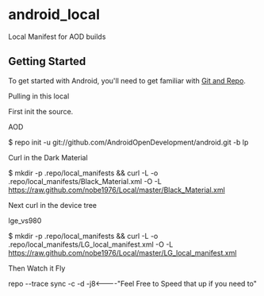 android_local
====================

Local Manifest for AOD builds

Getting Started
---------------

To get started with Android, you'll need to get
familiar with [Git and Repo](http://source.android.com/download/using-repo).

Pulling in this local

First init the source.

AOD

$ repo init -u git://github.com/AndroidOpenDevelopment/android.git -b lp

Curl in the Dark Material

$ mkdir -p .repo/local_manifests && curl -L -o .repo/local_manifests/Black_Material.xml -O -L https://raw.github.com/nobe1976/Local/master/Black_Material.xml

Next curl in the device tree

lge_vs980

$ mkdir -p .repo/local_manifests && curl -L -o .repo/local_manifests/LG_local_manifest.xml -O -L https://raw.github.com/nobe1976/Local/master/LG_local_manifest.xml


Then Watch it Fly

repo --trace sync -c -d -j8<----"Feel Free to Speed that up if you need to"


